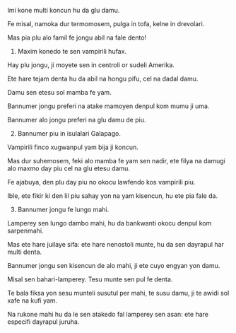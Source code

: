 Imi kone multi koncun hu da glu damu.

Fe misal, namoka dur termomosem, pulga in tofa, kelne in drevolari.

Mas pia plu alo famil fe jongu abil na fale dento!

1) Maxim konedo te sen vampirili hufax.

Hay plu jongu, ji moyete sen in centroli or sudeli Amerika.

Ete hare tejam denta hu da abil na hongu pifu, cel na dadal damu.

Damu sen etesu sol mamba fe yam.

Bannumer jongu preferi na atake mamoyen denpul kom mumu ji uma.

Bannumer alo jongu preferi na glu damu de piu.

2) Bannumer piu in isulalari Galapago.

Vampirili finco xugwanpul yam bija ji koncun.

Mas dur suhemosem, feki alo mamba fe yam sen nadir, ete filya na damugi alo maxmo day piu cel na glu etesu damu.

Fe ajabuya, den plu day piu no okocu lawfendo kos vampirili piu.

Ible, ete fikir ki den lil piu sahay yon na yam kisencun, hu ete pia fale da.

3) Bannumer jongu fe lungo mahi.

Lamperey sen lungo dambo mahi, hu da bankwanti okocu denpul kom sarpenmahi.

Mas ete hare juilaye sifa: ete hare nenostoli munte, hu da sen dayrapul har multi denta.

Bannumer jongu sen kisencun de alo mahi, ji ete cuyo engyan yon damu.

Misal sen bahari-lamperey. Tesu munte sen pul fe denta.

Te bala fiksa yon sesu munteli susutul per mahi, te susu damu, ji te awidi sol xafe na kufi yam.

Na rukone mahi hu da le sen atakedo fal lamperey sen asan: ete hare especifi dayrapul juruha.
